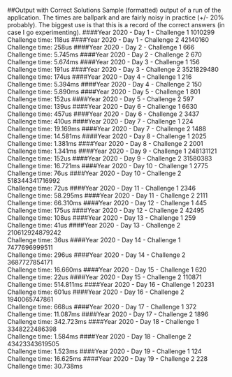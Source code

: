 ##Output with Correct Solutions
Sample (formatted) output of a run of the application.  The times are 
ballpark and are fairly noisy in practice (+/- 20% probably).  The biggest
use is that this is a record of the correct answers (in case I go experimenting).
####Year 2020 - Day 1 - Challenge 1
1010299  
Challenge time:  118us
####Year 2020 - Day 1 - Challenge 2
42140160  
Challenge time:  258us
####Year 2020 - Day 2 - Challenge 1
666  
Challenge time:  5.745ms
####Year 2020 - Day 2 - Challenge 2
670  
Challenge time:  5.674ms
####Year 2020 - Day 3 - Challenge 1
156  
Challenge time:  191us
####Year 2020 - Day 3 - Challenge 2
3521829480  
Challenge time:  174us
####Year 2020 - Day 4 - Challenge 1
216  
Challenge time:  5.394ms
####Year 2020 - Day 4 - Challenge 2
150  
Challenge time:  5.890ms
####Year 2020 - Day 5 - Challenge 1
801  
Challenge time:  152us
####Year 2020 - Day 5 - Challenge 2
597  
Challenge time:  139us
####Year 2020 - Day 6 - Challenge 1
6630  
Challenge time:  457us
####Year 2020 - Day 6 - Challenge 2
3437  
Challenge time:  410us
####Year 2020 - Day 7 - Challenge 1
224  
Challenge time:  19.169ms
####Year 2020 - Day 7 - Challenge 2
1488  
Challenge time:  14.581ms
####Year 2020 - Day 8 - Challenge 1
2025  
Challenge time:  1.381ms
####Year 2020 - Day 8 - Challenge 2
2001  
Challenge time:  1.341ms
####Year 2020 - Day 9 - Challenge 1
248131121  
Challenge time:  152us
####Year 2020 - Day 9 - Challenge 2
31580383  
Challenge time:  16.721ms
####Year 2020 - Day 10 - Challenge 1
2775  
Challenge time:  76us
####Year 2020 - Day 10 - Challenge 2
518344341716992  
Challenge time:  72us
####Year 2020 - Day 11 - Challenge 1
2346  
Challenge time:  58.295ms
####Year 2020 - Day 11 - Challenge 2
2111  
Challenge time:  66.310ms
####Year 2020 - Day 12 - Challenge 1
445  
Challenge time:  175us
####Year 2020 - Day 12 - Challenge 2
42495  
Challenge time:  108us
####Year 2020 - Day 13 - Challenge 1
259  
Challenge time:  41us
####Year 2020 - Day 13 - Challenge 2
210612924879242  
Challenge time:  36us
####Year 2020 - Day 14 - Challenge 1
7477696999511  
Challenge time:  296us
####Year 2020 - Day 14 - Challenge 2
3687727854171  
Challenge time:  16.660ms
####Year 2020 - Day 15 - Challenge 1
620  
Challenge time:  22us
####Year 2020 - Day 15 - Challenge 2
110871  
Challenge time:  514.811ms
####Year 2020 - Day 16 - Challenge 1
20231  
Challenge time:  601us
####Year 2020 - Day 16 - Challenge 2
1940065747861  
Challenge time:  668us
####Year 2020 - Day 17 - Challenge 1
372  
Challenge time:  11.087ms
####Year 2020 - Day 17 - Challenge 2
1896  
Challenge time:  342.723ms
####Year 2020 - Day 18 - Challenge 1
3348222486398  
Challenge time:  1.584ms
####Year 2020 - Day 18 - Challenge 2
43423343619505  
Challenge time:  1.523ms
####Year 2020 - Day 19 - Challenge 1
124  
Challenge time:  16.625ms
####Year 2020 - Day 19 - Challenge 2
228  
Challenge time:  30.738ms